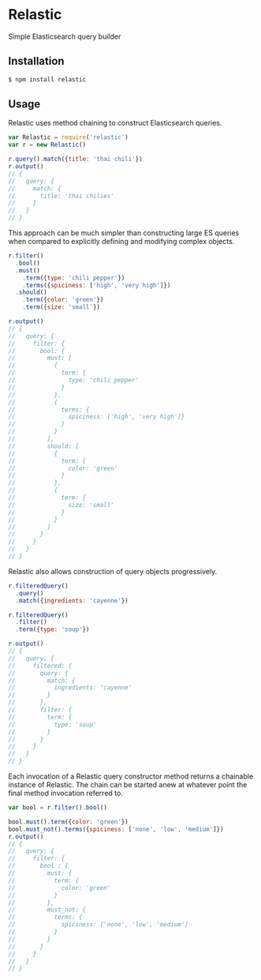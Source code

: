 # Relastic
Simple Elasticsearch query builder

## Installation
```bash
$ npm install relastic
```

## Usage
Relastic uses method chaining to construct Elasticsearch queries.

```javascript
var Relastic = require('relastic')
var r = new Relastic()

r.query().match({title: 'thai chili'})
r.output()
// {
//   query: {
//     match: {
//       title: 'thai chilies'
//     }
//   }
// }
```

This approach can be much simpler than constructing large ES queries when compared to explicitly defining and modifying complex objects.

```javascript
r.filter()
  .bool()
  .must()
    .term({type: 'chili pepper'})
    .terms({spiciness: ['high', 'very high']})
  .should()
    .term({color: 'green'})
    .term({size: 'small'})

r.output()
// {
//   query: {
//     filter: {
//       bool: {
//         must: [
//           {
//             term: {
//               type: 'chili pepper'
//             }
//           },
//           {
//             terms: {
//               spiciness: ['high', 'very high']}
//             }
//           }
//         ],
//         should: [
//           {
//             term: {
//               color: 'green'
//             }
//           },
//           {
//             term: {
//               size: 'small'
//             }
//           }
//         ]
//       }
//     }
//   }
// }
```

Relastic also allows construction of query objects progressively.

```javascript
r.filteredQuery()
  .query()
  .match({ingredients: 'cayenne'})

r.filteredQuery()
  .filter()
  .term({type: 'soup'})

r.output()
// {
//   query: {
//     filtered: {
//       query: {
//         match: {
//           ingredients: 'cayenne'
//         }
//       },
//       filter: {
//         term: {
//           type: 'soup'
//         }
//       }
//     }
//   }
// }
```

Each invocation of a Relastic query constructor method returns a chainable instance of Relastic. The chain can be started anew at whatever point the final method invocation referred to.

```javascript
var bool = r.filter().bool()

bool.must().term({color: 'green'})
bool.must_not().terms({spiciness: ['none', 'low', 'medium']})
r.output()
// {
//   query: {
//     filter: {
//       bool : {
//         must: {
//           term: {
//             color: 'green'
//           }
//         },
//         must_not: {
//           terms: {
//             spiciness: ['none', 'low', 'medium']
//           }
//         }
//       }
//     }
//   }
// }
```
